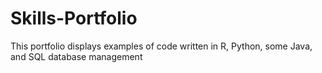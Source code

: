 # Skills-Portfolio
This portfolio displays examples of code written in R, Python, some Java, and SQL database management
